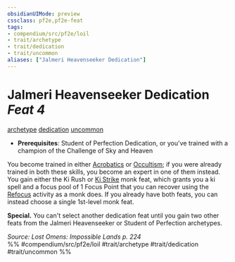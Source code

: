 ```yaml
---
obsidianUIMode: preview
cssclass: pf2e,pf2e-feat
tags:
- compendium/src/pf2e/loil
- trait/archetype
- trait/dedication
- trait/uncommon
aliases: ["Jalmeri Heavenseeker Dedication"]
---
```

# Jalmeri Heavenseeker Dedication  *Feat 4*  
[archetype](archetype.md "Archetype Feat Trait")  [dedication](dedication.md "Dedication Feat Trait")  [uncommon](uncommon.md "Uncommon Rarity Trait")  

- **Prerequisites**: Student of Perfection Dedication, or you've trained with a champion of the Challenge of Sky and Heaven

You become trained in either [Acrobatics](skills.md#Acrobatics) or [Occultism](skills.md#Occultism); if you were already trained in both these skills, you become an expert in one of them instead. You gain either the Ki Rush or [Ki Strike](Reference/Compendium/Feats/ki-strike.md) monk feat, which grants you a ki spell and a focus pool of 1 Focus Point that you can recover using the [Refocus](refocus.md) activity as a monk does. If you already have both feats, you can instead choose a single 1st-level monk feat.

**Special.** You can't select another dedication feat until you gain two other feats from the Jalmeri Heavenseeker or Student of Perfection archetypes.

*Source: Lost Omens: Impossible Lands p. 224*  
%% #compendium/src/pf2e/loil #trait/archetype #trait/dedication #trait/uncommon %%